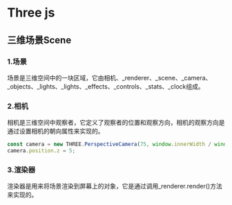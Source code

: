 # Three js

## 三维场景Scene

### 1.场景

场景是三维空间中的一块区域，它由相机、_renderer、_scene、_camera、_objects、_lights、_lights、_effects、_controls、_stats、_clock组成。

### 2.相机

相机是三维空间中观察者，它定义了观察者的位置和观察方向，相机的观察方向是通过设置相机的朝向属性来实现的。
```javascript
const camera = new THREE.PerspectiveCamera(75, window.innerWidth / window.innerHeight, 0.1, 1000);
camera.position.z = 5;
```

### 3.渲染器

渲染器是用来将场景渲染到屏幕上的对象，它是通过调用_renderer.render()方法来实现的。

